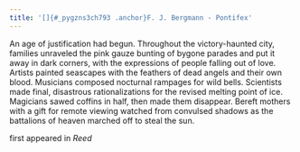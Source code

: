 ```yaml
---
title: '[]{#_pygzns3ch793 .anchor}F. J. Bergmann - Pontifex'
---
```


An age of justification had begun. Throughout the victory-haunted city,
families unraveled the pink gauze bunting of bygone parades and put it
away in dark corners, with the expressions of people falling out of
love. Artists painted seascapes with the feathers of dead angels and
their own blood. Musicians composed nocturnal rampages for wild bells.
Scientists made final, disastrous rationalizations for the revised
melting point of ice. Magicians sawed coffins in half, then made them
disappear. Bereft mothers with a gift for remote viewing watched from
convulsed shadows as the battalions of heaven marched off to steal the
sun.

first appeared in *Reed*
